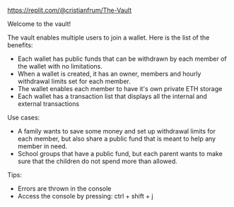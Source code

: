 https://replit.com/@cristianfrum/The-Vault

Welcome to the vault!

The vault enables multiple users to join a wallet. Here is the list of the benefits: 

- Each wallet has public funds that can be withdrawn by each member of the wallet with no limitations. 
- When a wallet is created, it has an owner, members and hourly withdrawal limits set for each member.
- The wallet enables each member to have it's own private ETH storage
- Each wallet has a transaction list that displays all the internal and external transactions

Use cases:

- A family wants to save some money and set up withdrawal limits for each member, but also share a public fund that is meant to help any member in need.
- School groups that have a public fund, but each parent wants to make sure that the children do not spend more than allowed.

Tips:

- Errors are thrown in the console
- Access the console by pressing: ctrl + shift + j

